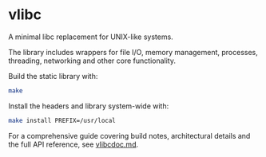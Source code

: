 # vlibc

A minimal libc replacement for UNIX-like systems.

The library includes wrappers for file I/O, memory management, processes,
threading, networking and other core functionality.

Build the static library with:

```sh
make
```

Install the headers and library system-wide with:

```sh
make install PREFIX=/usr/local
```

For a comprehensive guide covering build notes, architectural details and the
full API reference, see [vlibcdoc.md](vlibcdoc.md).

